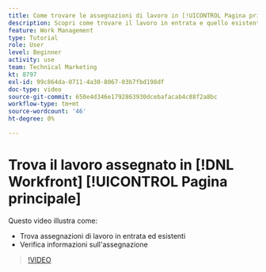 ```yaml
---
title: Come trovare le assegnazioni di lavoro in [!UICONTROL Pagina principale]
description: Scopri come trovare il lavoro in entrata e quello esistente assegnato a te in [!UICONTROL  ]. Quindi controlla le informazioni sull'assegnazione.
feature: Work Management
type: Tutorial
role: User
level: Beginner
activity: use
team: Technical Marketing
kt: 8797
exl-id: 99c864da-0711-4a30-8067-03b7fbd198df
doc-type: video
source-git-commit: 650e4d346e1792863930dcebafacab4c88f2a8bc
workflow-type: tm+mt
source-wordcount: '46'
ht-degree: 0%

---
```


# Trova il lavoro assegnato in [!DNL Workfront] [!UICONTROL Pagina principale]

Questo video illustra come:

* Trova assegnazioni di lavoro in entrata ed esistenti
* Verifica informazioni sull&#39;assegnazione

>[!VIDEO](https://video.tv.adobe.com/v/335098/?quality=12&learn=on)
